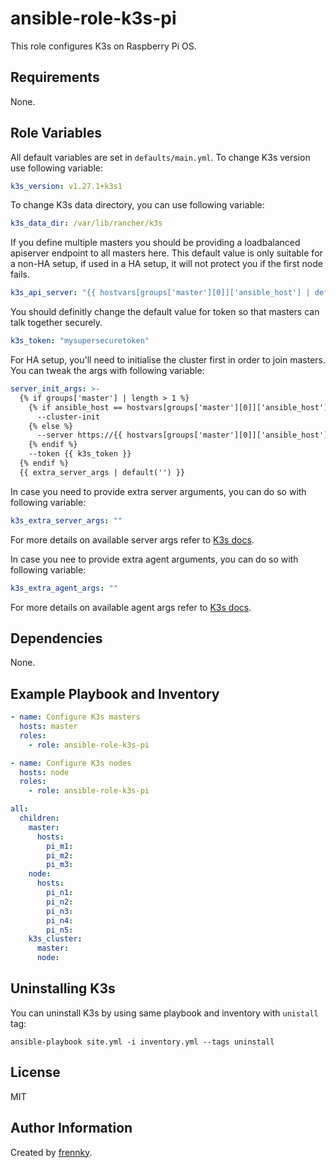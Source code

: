 ansible-role-k3s-pi
=========================

This role configures K3s on Raspberry Pi OS.

Requirements
------------

None.

Role Variables
--------------

All default variables are set in `defaults/main.yml`. To change K3s version use following variable:

```yaml
k3s_version: v1.27.1+k3s1
```

To change K3s data directory, you can use following variable:

```yaml
k3s_data_dir: /var/lib/rancher/k3s
```

If you define multiple masters you should be providing a loadbalanced apiserver endpoint to all masters here. This default value is only suitable for a non-HA setup, if used in a HA setup, it will not protect you if the first node fails.

```yaml
k3s_api_server: "{{ hostvars[groups['master'][0]]['ansible_host'] | default(groups['master'][0]) }}"
```

You should definitly change the default value for token so that masters can talk together securely.

```yaml
k3s_token: "mysupersecuretoken"
```

For HA setup, you'll need to initialise the cluster first in order to join masters. You can tweak the args with following variable:

```yaml
server_init_args: >-
  {% if groups['master'] | length > 1 %}
    {% if ansible_host == hostvars[groups['master'][0]]['ansible_host'] | default(groups['master'][0]) %}
      --cluster-init
    {% else %}
      --server https://{{ hostvars[groups['master'][0]]['ansible_host'] | default(groups['master'][0]) }}:6443
    {% endif %}
    --token {{ k3s_token }}
  {% endif %}
  {{ extra_server_args | default('') }}
```

In case you need to provide extra server arguments, you can do so with following variable:

```yaml
k3s_extra_server_args: ""
```

For more details on available server args refer to [K3s docs](https://docs.k3s.io/cli/server).

In case you nee to provide extra agent arguments, you can do so with following variable:

```yaml
k3s_extra_agent_args: ""
```

For more details on available agent args refer to [K3s docs](https://docs.k3s.io/cli/agent).

Dependencies
------------

None.

Example Playbook and Inventory
------------------------------

```yaml
- name: Configure K3s masters
  hosts: master
  roles:
    - role: ansible-role-k3s-pi

- name: Configure K3s nodes
  hosts: node
  roles:
    - role: ansible-role-k3s-pi
```

```yaml
all:
  children:
    master:
      hosts:
        pi_m1:
        pi_m2:
        pi_m3:
    node:
      hosts:
        pi_n1:
        pi_n2:
        pi_n3:
        pi_n4:
        pi_n5:
    k3s_cluster:
      master:
      node:
```

Uninstalling K3s
---------------------

You can uninstall K3s by using same playbook and inventory with `unistall` tag:

```shell
ansible-playbook site.yml -i inventory.yml --tags uninstall
```

License
-------

MIT

Author Information
------------------

Created by [frennky](https://github.com/frennky).
